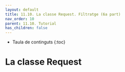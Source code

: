 ```yaml
---
layout: default
title: 11.10. La classe Request. Filtratge (6a part)
nav_order: 10
parent: 11.10. Tutorial
has_children: false 
---
```


* Taula de continguts
{:toc}

# La classe Request




